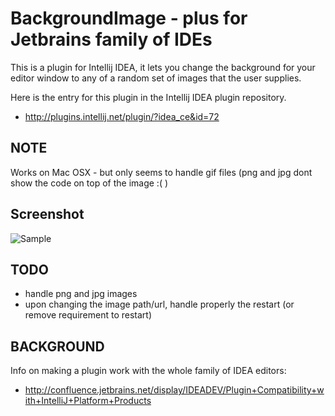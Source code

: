 BackgroundImage - plus for Jetbrains family of IDEs
===================================================
This is a plugin for Intellij IDEA, it lets you change the background for your editor window to any of a random set of images that the user supplies.

Here is the entry for this plugin in the Intellij IDEA plugin repository.

* http://plugins.intellij.net/plugin/?idea_ce&id=72

NOTE
----
Works on Mac OSX - but only seems to handle gif files (png and jpg dont show the code on top of the image :( )

Screenshot
----------
![Sample](https://github.com/kimptoc/Intellij-IDEA-Plugin-Background-Image/raw/master/sample-screen.png "Sample")

TODO
----
* handle png and jpg images
* upon changing the image path/url, handle properly the restart (or remove requirement to restart)

BACKGROUND
----------
Info on making a plugin work with the whole family of IDEA editors:

* http://confluence.jetbrains.net/display/IDEADEV/Plugin+Compatibility+with+IntelliJ+Platform+Products
